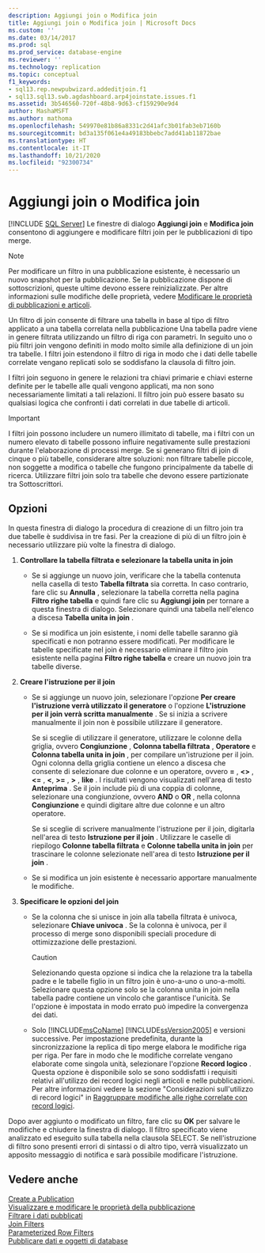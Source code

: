 ```yaml
---
description: Aggiungi join o Modifica join
title: Aggiungi join o Modifica join | Microsoft Docs
ms.custom: ''
ms.date: 03/14/2017
ms.prod: sql
ms.prod_service: database-engine
ms.reviewer: ''
ms.technology: replication
ms.topic: conceptual
f1_keywords:
- sql13.rep.newpubwizard.addeditjoin.f1
- sql13.sql13.swb.agdashboard.arp4joinstate.issues.f1
ms.assetid: 3b546560-720f-48b8-9d63-cf159290e9d4
author: MashaMSFT
ms.author: mathoma
ms.openlocfilehash: 549970e81b86a8331c2d41afc3b01fab3eb7160b
ms.sourcegitcommit: bd3a135f061e4a49183bbebc7add41ab11872bae
ms.translationtype: HT
ms.contentlocale: it-IT
ms.lasthandoff: 10/21/2020
ms.locfileid: "92300734"
---
```

# <a name="add-or-edit-join"></a>Aggiungi join o Modifica join
 [!INCLUDE [SQL Server](../../includes/applies-to-version/sqlserver.md)]
  Le finestre di dialogo **Aggiungi join** e **Modifica join** consentono di aggiungere e modificare filtri join per le pubblicazioni di tipo merge.  
  
> [!NOTE]  
>  Per modificare un filtro in una pubblicazione esistente, è necessario un nuovo snapshot per la pubblicazione. Se la pubblicazione dispone di sottoscrizioni, queste ultime devono essere reinizializzate. Per altre informazioni sulle modifiche delle proprietà, vedere [Modificare le proprietà di pubblicazioni e articoli](../../relational-databases/replication/publish/change-publication-and-article-properties.md).  
  
 Un filtro di join consente di filtrare una tabella in base al tipo di filtro applicato a una tabella correlata nella pubblicazione Una tabella padre viene in genere filtrata utilizzando un filtro di riga con parametri. In seguito uno o più filtri join vengono definiti in modo molto simile alla definizione di un join tra tabelle. I filtri join estendono il filtro di riga in modo che i dati delle tabelle correlate vengano replicati solo se soddisfano la clausola di filtro join.  
  
 I filtri join seguono in genere le relazioni tra chiavi primarie e chiavi esterne definite per le tabelle alle quali vengono applicati, ma non sono necessariamente limitati a tali relazioni. Il filtro join può essere basato su qualsiasi logica che confronti i dati correlati in due tabelle di articoli.  
  
> [!IMPORTANT]  
>  I filtri join possono includere un numero illimitato di tabelle, ma i filtri con un numero elevato di tabelle possono influire negativamente sulle prestazioni durante l'elaborazione di processi merge. Se si generano filtri di join di cinque o più tabelle, considerare altre soluzioni: non filtrare tabelle piccole, non soggette a modifica o tabelle che fungono principalmente da tabelle di ricerca. Utilizzare filtri join solo tra tabelle che devono essere partizionate tra Sottoscrittori.  
  
## <a name="options"></a>Opzioni  
 In questa finestra di dialogo la procedura di creazione di un filtro join tra due tabelle è suddivisa in tre fasi. Per la creazione di più di un filtro join è necessario utilizzare più volte la finestra di dialogo.  
  
1.  **Controllare la tabella filtrata e selezionare la tabella unita in join**  
  
    -   Se si aggiunge un nuovo join, verificare che la tabella contenuta nella casella di testo **Tabella filtrata** sia corretta. In caso contrario, fare clic su **Annulla** , selezionare la tabella corretta nella pagina **Filtro righe tabella** e quindi fare clic su **Aggiungi join** per tornare a questa finestra di dialogo. Selezionare quindi una tabella nell'elenco a discesa **Tabella unita in join** .  
  
    -   Se si modifica un join esistente, i nomi delle tabelle saranno già specificati e non potranno essere modificati. Per modificare le tabelle specificate nel join è necessario eliminare il filtro join esistente nella pagina **Filtro righe tabella** e creare un nuovo join tra tabelle diverse.  
  
2.  **Creare l'istruzione per il join**  
  
    -   Se si aggiunge un nuovo join, selezionare l'opzione **Per creare l'istruzione verrà utilizzato il generatore** o l'opzione **L'istruzione per il join verrà scritta manualmente** . Se si inizia a scrivere manualmente il join non è possibile utilizzare il generatore.  
  
         Se si sceglie di utilizzare il generatore, utilizzare le colonne della griglia, ovvero **Congiunzione** , **Colonna tabella filtrata** , **Operatore** e **Colonna tabella unita in join** , per compilare un'istruzione per il join. Ogni colonna della griglia contiene un elenco a discesa che consente di selezionare due colonne e un operatore, ovvero **=** , **<>** , **<=** , **\<**, **>=** , **>** , **like** . I risultati vengono visualizzati nell'area di testo **Anteprima** . Se il join include più di una coppia di colonne, selezionare una congiunzione, ovvero **AND** o **OR** , nella colonna **Congiunzione** e quindi digitare altre due colonne e un altro operatore.  
  
         Se si sceglie di scrivere manualmente l'istruzione per il join, digitarla nell'area di testo **Istruzione per il join** . Utilizzare le caselle di riepilogo **Colonne tabella filtrata** e **Colonne tabella unita in join** per trascinare le colonne selezionate nell'area di testo **Istruzione per il join** .  
  
    -   Se si modifica un join esistente è necessario apportare manualmente le modifiche.  
  
3.  **Specificare le opzioni del join**  

    -   Se la colonna che si unisce in join alla tabella filtrata è univoca, selezionare **Chiave univoca** . Se la colonna è univoca, per il processo di merge sono disponibili speciali procedure di ottimizzazione delle prestazioni.  
  
        > [!CAUTION]  
        >  Selezionando questa opzione si indica che la relazione tra la tabella padre e le tabelle figlio in un filtro join è uno-a-uno o uno-a-molti. Selezionare questa opzione solo se la colonna unita in join nella tabella padre contiene un vincolo che garantisce l'unicità. Se l'opzione è impostata in modo errato può impedire la convergenza dei dati.  
  
    -   Solo [!INCLUDE[msCoName](../../includes/msconame-md.md)] [!INCLUDE[ssVersion2005](../../includes/ssversion2005-md.md)] e versioni successive. Per impostazione predefinita, durante la sincronizzazione la replica di tipo merge elabora le modifiche riga per riga. Per fare in modo che le modifiche correlate vengano elaborate come singola unità, selezionare l'opzione **Record logico** . Questa opzione è disponibile solo se sono soddisfatti i requisiti relativi all'utilizzo dei record logici negli articoli e nelle pubblicazioni. Per altre informazioni vedere la sezione "Considerazioni sull'utilizzo di record logici" in [Raggruppare modifiche alle righe correlate con record logici](../../relational-databases/replication/merge/group-changes-to-related-rows-with-logical-records.md).  
  
 Dopo aver aggiunto o modificato un filtro, fare clic su **OK** per salvare le modifiche e chiudere la finestra di dialogo. Il filtro specificato viene analizzato ed eseguito sulla tabella nella clausola SELECT. Se nell'istruzione di filtro sono presenti errori di sintassi o di altro tipo, verrà visualizzato un apposito messaggio di notifica e sarà possibile modificare l'istruzione.  
  
## <a name="see-also"></a>Vedere anche  
 [Create a Publication](../../relational-databases/replication/publish/create-a-publication.md)   
 [Visualizzare e modificare le proprietà della pubblicazione](../../relational-databases/replication/publish/view-and-modify-publication-properties.md)   
 [Filtrare i dati pubblicati](../../relational-databases/replication/publish/filter-published-data.md)   
 [Join Filters](../../relational-databases/replication/merge/join-filters.md)   
 [Parameterized Row Filters](../../relational-databases/replication/merge/parameterized-filters-parameterized-row-filters.md)   
 [Pubblicare dati e oggetti di database](../../relational-databases/replication/publish/publish-data-and-database-objects.md)  
  
  
